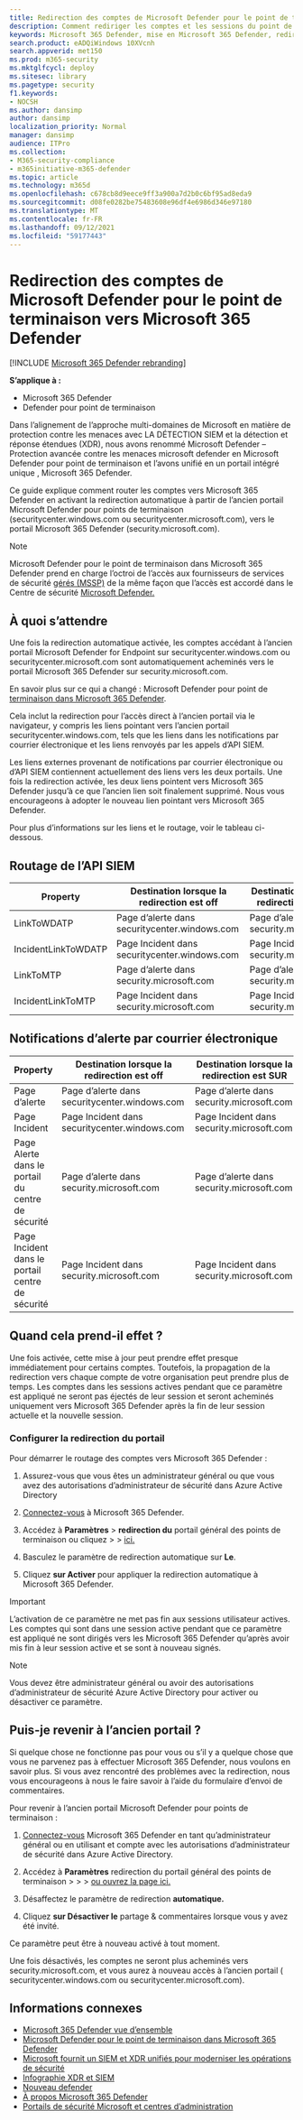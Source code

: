 ```yaml
---
title: Redirection des comptes de Microsoft Defender pour le point de terminaison vers Microsoft 365 Defender
description: Comment rediriger les comptes et les sessions du point de terminaison Defender vers Microsoft 365 Defender.
keywords: Microsoft 365 Defender, mise en Microsoft 365 Defender, redirection du centre de sécurité
search.product: eADQiWindows 10XVcnh
search.appverid: met150
ms.prod: m365-security
ms.mktglfcycl: deploy
ms.sitesec: library
ms.pagetype: security
f1.keywords:
- NOCSH
ms.author: dansimp
author: dansimp
localization_priority: Normal
manager: dansimp
audience: ITPro
ms.collection:
- M365-security-compliance
- m365initiative-m365-defender
ms.topic: article
ms.technology: m365d
ms.openlocfilehash: c678cb8d9eece9ff3a900a7d2b0c6bf95ad8eda9
ms.sourcegitcommit: d08fe0282be75483608e96df4e6986d346e97180
ms.translationtype: MT
ms.contentlocale: fr-FR
ms.lasthandoff: 09/12/2021
ms.locfileid: "59177443"
---
```

# <a name="redirecting-accounts-from-microsoft-defender-for-endpoint-to-microsoft-365-defender"></a>Redirection des comptes de Microsoft Defender pour le point de terminaison vers Microsoft 365 Defender

[!INCLUDE [Microsoft 365 Defender rebranding](../includes/microsoft-defender.md)]

**S’applique à :**
- Microsoft 365 Defender
- Defender pour point de terminaison

Dans l’alignement de l’approche multi-domaines de Microsoft en matière de protection contre les menaces avec LA DÉTECTION SIEM et la détection et réponse étendues (XDR), nous avons renommé Microsoft Defender – Protection avancée contre les menaces microsoft defender en Microsoft Defender pour point de terminaison et l’avons unifié en un portail intégré unique , Microsoft 365 Defender.

Ce guide explique comment router les comptes vers Microsoft 365 Defender en activant la redirection automatique à partir de l’ancien portail Microsoft Defender pour points de terminaison (securitycenter.windows.com ou securitycenter.microsoft.com), vers le portail Microsoft 365 Defender (security.microsoft.com).

> [!NOTE]
> Microsoft Defender pour le point de terminaison dans Microsoft 365 Defender prend en charge l’octroi de l’accès aux fournisseurs de services de sécurité [gérés (MSSP)](/windows/security/threat-protection/microsoft-defender-atp/grant-mssp-access) de la même façon que l’accès est accordé dans le Centre de sécurité [Microsoft Defender.](./mssp-access.md)

## <a name="what-to-expect"></a>À quoi s’attendre
Une fois la redirection automatique activée, les comptes accédant à l’ancien portail Microsoft Defender for Endpoint sur securitycenter.windows.com ou securitycenter.microsoft.com sont automatiquement acheminés vers le portail Microsoft 365 Defender sur security.microsoft.com.
 
En savoir plus sur ce qui a changé : Microsoft Defender pour point de [terminaison dans Microsoft 365 Defender](microsoft-365-security-center-mde.md).

Cela inclut la redirection pour l’accès direct à l’ancien portail via le navigateur, y compris les liens pointant vers l’ancien portail securitycenter.windows.com, tels que les liens dans les notifications par courrier électronique et les liens renvoyés par les appels d’API SIEM.  

 Les liens externes provenant de notifications par courrier électronique ou d’API SIEM contiennent actuellement des liens vers les deux portails. Une fois la redirection activée, les deux liens pointent vers Microsoft 365 Defender jusqu’à ce que l’ancien lien soit finalement supprimé. Nous vous encourageons à adopter le nouveau lien pointant vers Microsoft 365 Defender.

Pour plus d’informations sur les liens et le routage, voir le tableau ci-dessous.
## <a name="siem-api-routing"></a>Routage de l’API SIEM

|**Property**  |**Destination lorsque la redirection est off**  |**Destination lorsque la redirection est SUR** | 
|---------|---------|---------|
| LinkToWDATP | Page d’alerte dans securitycenter.windows.com | Page d’alerte dans security.microsoft.com  |
| IncidentLinkToWDATP | Page Incident dans securitycenter.windows.com  | Page Incident dans security.microsoft.com  |
| LinkToMTP | Page d’alerte dans security.microsoft.com | Page d’alerte dans security.microsoft.com  |
| IncidentLinkToMTP | Page Incident dans security.microsoft.com  | Page Incident dans security.microsoft.com  

## <a name="email-alert-notifications"></a>Notifications d’alerte par courrier électronique

|**Property**  |**Destination lorsque la redirection est off**  |**Destination lorsque la redirection est SUR** |
|---------|---------|---------|
| Page d’alerte  | Page d’alerte dans securitycenter.windows.com  | Page d’alerte dans security.microsoft.com  |
| Page Incident  |Page Incident dans securitycenter.windows.com  | Page Incident dans security.microsoft.com  
| Page Alerte dans le portail du centre de sécurité | Page d’alerte dans security.microsoft.com | Page d’alerte dans security.microsoft.com | 
| Page Incident dans le portail centre de sécurité | Page Incident dans security.microsoft.com  | Page Incident dans security.microsoft.com  |

## <a name="when-does-this-take-effect"></a>Quand cela prend-il effet ? 
Une fois activée, cette mise à jour peut prendre effet presque immédiatement pour certains comptes. Toutefois, la propagation de la redirection vers chaque compte de votre organisation peut prendre plus de temps. Les comptes dans les sessions actives pendant que ce paramètre est appliqué ne seront pas éjectés de leur session et seront acheminés uniquement vers Microsoft 365 Defender après la fin de leur session actuelle et la nouvelle session.  

### <a name="set-up-portal-redirection"></a>Configurer la redirection du portail
Pour démarrer le routage des comptes vers Microsoft 365 Defender :
1. Assurez-vous que vous êtes un administrateur général ou que vous avez des autorisations d’administrateur de sécurité dans Azure Active Directory 

2. [Connectez-vous](https://security.microsoft.com/) à Microsoft 365 Defender.

3. Accédez à **Paramètres**  >  **redirection du** portail général des points de terminaison ou cliquez  >    >   [ici.](https://security.microsoft.com/preferences2/portal_redirection)  

4. Basculez le paramètre de redirection automatique sur **Le**.

5. Cliquez **sur Activer** pour appliquer la redirection automatique à Microsoft 365 Defender.

>[!IMPORTANT]
>L’activation de ce paramètre ne met pas fin aux sessions utilisateur actives. Les comptes qui sont dans une session active pendant que ce paramètre est appliqué ne sont dirigés vers les Microsoft 365 Defender qu’après avoir mis fin à leur session active et se sont à nouveau signés.

>[!NOTE]
>Vous devez être administrateur général ou avoir des autorisations d’administrateur de sécurité Azure Active Directory pour activer ou désactiver ce paramètre.  

## <a name="can-i-go-back-to-using-the-former-portal"></a>Puis-je revenir à l’ancien portail ?
Si quelque chose ne fonctionne pas pour vous ou s’il y a quelque chose que vous ne parvenez pas à effectuer Microsoft 365 Defender, nous voulons en savoir plus. Si vous avez rencontré des problèmes avec la redirection, nous vous encourageons à nous le faire savoir à l’aide du formulaire d’envoi de commentaires.

Pour revenir à l’ancien portail Microsoft Defender pour points de terminaison :

1. [Connectez-vous](https://security.microsoft.com/) Microsoft 365 Defender en tant qu’administrateur général ou en utilisant et compte avec les autorisations d’administrateur de sécurité dans Azure Active Directory.

2. Accédez à **Paramètres** redirection du portail général des points de terminaison  >    >    >   [ou ouvrez la page ici.](https://security.microsoft.com/preferences2/portal_redirection)  

3. Désaffectez le paramètre de redirection **automatique.**

4. Cliquez **sur Désactiver le** partage & commentaires lorsque vous y avez été invité.

Ce paramètre peut être à nouveau activé à tout moment. 

Une fois désactivés, les comptes ne seront plus acheminés vers security.microsoft.com, et vous aurez à nouveau accès à l’ancien portail ( securitycenter.windows.com ou securitycenter.microsoft.com). 

## <a name="related-information"></a>Informations connexes
- [Microsoft 365 Defender vue d’ensemble](overview-security-center.md)
- [Microsoft Defender pour le point de terminaison dans Microsoft 365 Defender](microsoft-365-security-center-mde.md)
- [Microsoft fournit un SIEM et XDR unifiés pour moderniser les opérations de sécurité](https://www.microsoft.com/security/blog/?p=91813) 
- [Infographie XDR et SIEM](https://afrait.com/blog/xdr-versus-siem/) 
- [Nouveau defender](https://afrait.com/blog/the-new-defender/) 
- [À propos Microsoft 365 Defender](https://www.microsoft.com/microsoft-365/security/microsoft-365-defender) 
- [Portails de sécurité Microsoft et centres d’administration](portals.md)